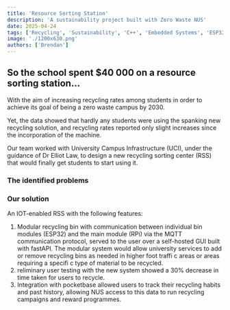 ```yaml
---
title: 'Resource Sorting Station'
description: 'A sustainability project built with Zero Waste NUS'
date: 2025-04-24
tags: ['Recycling', 'Sustainability', 'C++', 'Embedded Systems', 'ESP32', 'RPi', 'MQTT', 'Arduino IDE', 'Linux']
image: './1200x630.png'
authors: ['Brendan']
---
```


## So the school spent $40 000 on a resource sorting station...

With the aim of increasing recycling rates among students in order to achieve its goal of being a zero waste campus by 2030.

Yet, the data showed that hardly any students were using the spanking new recycling solution, and recycling rates reported only slight increases since the incorporation of the machine.

Our team worked with University Campus Infrastructure (UCI), under the guidance of Dr Elliot Law, to design a new recycling sorting center (RSS) that would finally get students to start using it.

### The identified problems

### Our solution

An IOT-enabled RSS with the following features:
1. Modular recycling bin with communication between individual bin modules (ESP32) and the main module (RPi) via the MQTT communication protocol, served to the user over a self-hosted GUI built with fastAPI. The modular system would allow university services to add or remove recycling bins as needed in higher foot traffi c areas or areas requiring a specifi c type of material to be recycled.
2. reliminary user testing with the new system showed a 30% decrease in time taken for users to recycle.
1. Integration with pocketbase allowed users to track their recycling habits and past history, allowing NUS access to this data to run recycling campaigns and reward programmes.
